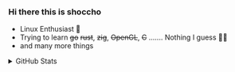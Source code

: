 ### Hi there this is shoccho 

- Linux Enthusiast 🐧
- Trying to learn <strike>go</strike> <strike>rust</strike>, <strike>zig</strike>, <strike>OpenGL</strike>, <strike>C</strike> ....... Nothing I guess 🤷‍♂️
- and many more things

<details>
  <summary> GitHub Stats </summary>
  
## &#x1f4c8; 
  
<!-- ![shoccho's github stats](https://github-readme-stats.vercel.app/api?username=shoccho&count_private=true) -->
<img alt="shoccho/stats" src="https://github-readme-stats.vercel.app/api?theme=github_dark&amp;title_color=2EB398&amp;username=shoccho&amp;count_private=true&amp;show_icons=true"/>
  
<!-- ![Top Langs](https://github-readme-stats.vercel.app/api/top-langs/?username=shoccho&layout=compact) -->
<img alt="shoccho/graph" src="https://github-profile-summary-cards.vercel.app/api/cards/profile-details?username=shoccho&amp;theme=github_dark"/>
  
<details>

